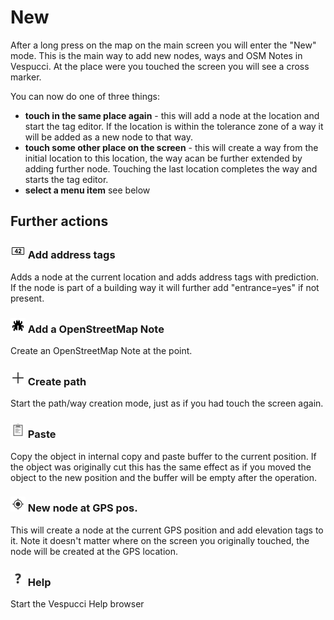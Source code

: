 # New

After a long press on the map on the main screen you will enter the "New" mode. This is the main way to add new nodes, ways and OSM Notes in Vespucci. At the place were you touched the screen you will see a cross marker.

You can now do one of three things:

* **touch in the same place again** - this will add a node at the location and start the tag editor. If the location is within the tolerance zone of a way it will be added as a new node to that way.
* **touch some other place on the screen** - this will create a way from the initial location to this location, the way acan be further extended by adding further node. Touching the last location completes the way and starts the tag editor. 
* **select a menu item** see below

## Further actions  

### ![](../images/address.png) Add address tags

Adds a node at the current location and adds address tags with prediction. If the node is part of a building way it will further add "entrance=yes" if not present.

### ![](../images/tag_menu_bug.png) Add a OpenStreetMap Note

Create an OpenStreetMap Note at the point.

### ![](../images/tag_menu_append.png) Create path 

Start the path/way creation mode, just as if you had touch the screen again.

### ![](../images/ic_menu_paste_holo_light.png) Paste

Copy the object in internal copy and paste buffer to the current position. If the object was originally cut this has the same effect as if you moved the object to the new position and the buffer will be empty after the operation. 

### ![](../images/menu_gps.png) New node at GPS pos.

This will create a node at the current GPS position and add elevation tags to it. Note it doesn't matter where on the screen you originally touched, the node will be created at the GPS location.

### ![](../images/menu_help.png) Help

Start the Vespucci Help browser